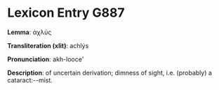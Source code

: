 # Lexicon Entry G887

**Lemma**: ἀχλύς

**Transliteration (xlit)**: achlýs

**Pronunciation**: akh-looce'

**Description**:
of uncertain derivation; dimness of sight, i.e. (probably) a cataract:--mist.
